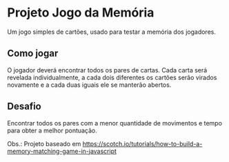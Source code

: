 # Projeto Jogo da Memória
Um jogo simples de cartões, usado para testar a memória dos jogadores.

## Como jogar
O jogador deverá encontrar todos os pares de cartas. Cada carta será revelada individualmente, a cada dois diferentes os cartões serão virados novamente e a cada duas iguais ele se manterão abertos.

## Desafio
Encontrar todos os pares com a menor quantidade de movimentos e tempo para obter a melhor pontuação.

Obs.: Projeto baseado em https://scotch.io/tutorials/how-to-build-a-memory-matching-game-in-javascript
